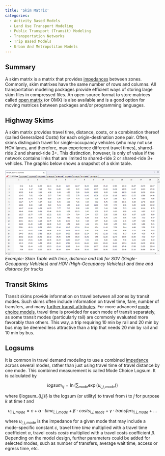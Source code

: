 ```yaml
---
title: 'Skim Matrix'
categories:
  - Activity Based Models
  - Land Use Transport Modeling
  - Public Transport (Transit) Modeling
  - Transportation Networks
  - Trip Based Models
  - Urban And Metropolitan Models
---
```


## Summary

A skim matrix is a matrix that provides [impedances](Impedance) between zones. Commonly, skim matrixes have the same number of rows and columns. All transportation modeling packages provide efficient ways of storing large skim files in compressed files.
An open-source format to store matrices called [open matrix](Open_Matrix_Format) (or OMX) is also available and is a good option for moving matrices between packages and/or programming languages.

## Highway Skims

A skim matrix provides travel time, distance, costs, or a combination thereof (called Generalized Costs) for each origin-destination zone pair. Often, skims distinguish travel for single-occupancy vehicles (who may not use HOV lanes, and therefore, may experience different travel times), shared-ride 2 and shared-ride 3+. This distinction, however, is only of value if the network contains links that are limited to shared-ride 2 or shared-ride 3+ vehicles. The graphic below shows a snapshot of a skim table.

![](SkimTable.png 'Example Skim Table')
*Example: Skim Table with time, distance and toll for SOV (Single-Occupancy Vehicles) and HOV (High-Occupancy Vehicles) and time and distance for trucks*

## Transit Skims

Transit skims provide information on travel between all zones by transit modes. Such skims often include information on travel time, fare, number of transfers, and many [further transit attributes](Transit_networks#Values_Skimmed_on_the_Transit_Network). For more advanced [mode choice models](Mode_choice), travel time is provided for each mode of transit separately, as some transit modes (particularly rail) are commonly evaluated more favorably than others. This way, a trip requiring 10 min by rail and 20 min by bus may be deemed less attractive than a trip that needs 20 min by rail and 10 min by bus.

## Logsums

It is common in travel demand modeling to use a combined [impedance](Impedance) across several modes, rather than just using travel time of travel distance by one mode. This combined measurement is called Mode Choice Logsum. It is calculated by

$$logsum_{i\,j} = \ln \left(\sum_{mode} \exp(u_{i,j,mode})\right)$$

where §logsum_{i\,j}§ is the logsum (or utility) to travel from _i_ to _j_ for purpose _k_ at time _t_ and

$$u_{i,j,mode}=c + \alpha \cdot time_{i,j,mode}+\beta \cdot costs_{i,j,mode} + \gamma \cdot transfers_{i,j,mode} + \ldots$$

where $u_{i,j,mode}$ is the impedance for a given mode that may include a mode-specific constant _c_, travel time _time_ multiplied with a travel time coefficient _α_, travel costs _costs_ multiplied with a travel costs coefficient _β_. Depending on the model design, further parameters could be added for selected modes, such as number of transfers, average wait time, access or egress time, etc.
